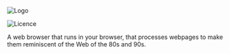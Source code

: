 ![Logo](https://fontmeme.com/permalink/200801/cd2508072b5c9939039984343156dca6.png)

![Licence](https://img.shields.io/github/license/Juicy-Jaguars/summer-code-jam-2020)

A web browser that runs in your browser, that processes webpages to make them reminiscent of the Web of the 80s and 90s.
